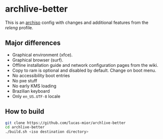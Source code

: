 # archlive-better

This is an [archiso](https://wiki.archlinux.org/title/Archiso) config
with changes and additional features from the *releng* profile.

## Major differences
- Graphical environment (xfce).
- Graphical browser (surf).
- Offline installation guide and network configuration pages from the wiki.
- Copy to ram is optional and disabled by default. Change on boot menu.
- No accessibility boot entries
- No pxe stuff
- No early KMS loading
- Brazilian keyboard
- Only `en_US.UTF-8` locale

## How to build
```sh
git clone https://github.com/lucas-mior/archlive-better
cd archlive-better
./build.sh <iso destination directory>
```

